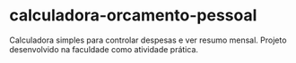 # calculadora-orcamento-pessoal
Calculadora simples para controlar despesas e ver resumo mensal. Projeto desenvolvido na faculdade como atividade prática.
